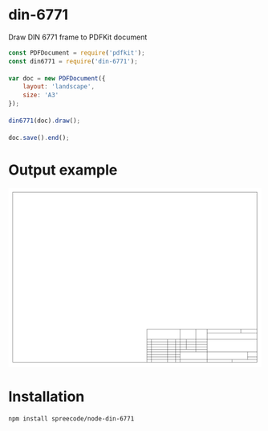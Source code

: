 # din-6771
Draw DIN 6771 frame to PDFKit document

```javascript
const PDFDocument = require('pdfkit');
const din6771 = require('din-6771');

var doc = new PDFDocument({
    layout: 'landscape',
    size: 'A3'
});

din6771(doc).draw();

doc.save().end();
```

# Output example

![A3 example](A3-example.png)

# Installation

```shell
npm install spreecode/node-din-6771
```

